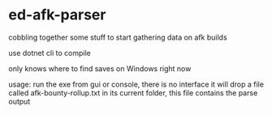 # ed-afk-parser
cobbling together some stuff to start gathering data on afk builds

use dotnet cli to compile

only knows where to find saves on Windows right now

usage:
run the exe from gui or console, there is no interface
it will drop a file called afk-bounty-rollup.txt in its current folder, this file contains the parse output